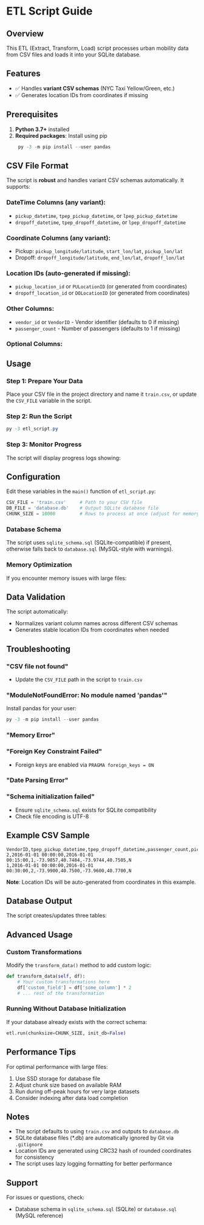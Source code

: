 # ETL Script Guide

## Overview
This ETL (Extract, Transform, Load) script processes urban mobility data from CSV files and loads it into your SQLite database.

## Features
- ✅ Handles **variant CSV schemas** (NYC Taxi Yellow/Green, etc.)
- ✅ Generates location IDs from coordinates if missing

## Prerequisites

1. **Python 3.7+** installed
2. **Required packages**: Install using pip
   ```powershell
    py -3 -m pip install --user pandas
   ```

## CSV File Format

The script is **robust** and handles variant CSV schemas automatically. It supports:

### DateTime Columns (any variant):
- `pickup_datetime`, `tpep_pickup_datetime`, or `lpep_pickup_datetime`
- `dropoff_datetime`, `tpep_dropoff_datetime`, or `lpep_dropoff_datetime`

### Coordinate Columns (any variant):
- Pickup: `pickup_longitude/latitude`, `start_lon/lat`, `pickup_lon/lat`
- Dropoff: `dropoff_longitude/latitude`, `end_lon/lat`, `dropoff_lon/lat`

### Location IDs (auto-generated if missing):
- `pickup_location_id` or `PULocationID` (or generated from coordinates)
- `dropoff_location_id` or `DOLocationID` (or generated from coordinates)

### Other Columns:
- `vendor_id` or `VendorID` - Vendor identifier (defaults to 0 if missing)
- `passenger_count` - Number of passengers (defaults to 1 if missing)

### Optional Columns:

## Usage

### Step 1: Prepare Your Data
Place your CSV file in the project directory and name it `train.csv`, or update the `CSV_FILE` variable in the script.

### Step 2: Run the Script
```powershell
py -3 etl_script.py
```

### Step 3: Monitor Progress
The script will display progress logs showing:

## Configuration

Edit these variables in the `main()` function of `etl_script.py`:

```python
CSV_FILE = 'train.csv'     # Path to your CSV file
DB_FILE = 'database.db'    # Output SQLite database file
CHUNK_SIZE = 10000         # Rows to process at once (adjust for memory)
```

### Database Schema
The script uses `sqlite_schema.sql` (SQLite-compatible) if present, otherwise falls back to `database.sql` (MySQL-style with warnings).

### Memory Optimization
If you encounter memory issues with large files:

## Data Validation

The script automatically:
- Normalizes variant column names across different CSV schemas
- Generates stable location IDs from coordinates when needed

## Troubleshooting

### "CSV file not found"
- Update the `CSV_FILE` path in the script to `train.csv`

### "ModuleNotFoundError: No module named 'pandas'"
Install pandas for your user:
```powershell
py -3 -m pip install --user pandas
```

### "Memory Error"

### "Foreign Key Constraint Failed"
- Foreign keys are enabled via `PRAGMA foreign_keys = ON`

### "Date Parsing Error"

### "Schema initialization failed"
- Ensure `sqlite_schema.sql` exists for SQLite compatibility
- Check file encoding is UTF-8

## Example CSV Sample

```csv
VendorID,tpep_pickup_datetime,tpep_dropoff_datetime,passenger_count,pickup_longitude,pickup_latitude,dropoff_longitude,dropoff_latitude,store_and_fwd_flag
2,2016-01-01 00:00:00,2016-01-01 00:15:00,1,-73.9857,40.7484,-73.9744,40.7505,N
1,2016-01-01 00:00:00,2016-01-01 00:30:00,2,-73.9900,40.7500,-73.9600,40.7700,N
```

**Note**: Location IDs will be auto-generated from coordinates in this example.

## Database Output

The script creates/updates three tables:

## Advanced Usage

### Custom Transformations
Modify the `transform_data()` method to add custom logic:
```python
def transform_data(self, df):
    # Your custom transformations here
    df['custom_field'] = df['some_column'] * 2
    # ... rest of the transformation
```

### Running Without Database Initialization
If your database already exists with the correct schema:
```python
etl.run(chunksize=CHUNK_SIZE, init_db=False)
```

## Performance Tips

For optimal performance with large files:
1. Use SSD storage for database file
2. Adjust chunk size based on available RAM
3. Run during off-peak hours for very large datasets
4. Consider indexing after data load completion

## Notes

- The script defaults to using `train.csv` and outputs to `database.db`
- SQLite database files (*.db) are automatically ignored by Git via `.gitignore`
- Location IDs are generated using CRC32 hash of rounded coordinates for consistency
- The script uses lazy logging formatting for better performance

## Support

For issues or questions, check:
- Database schema in `sqlite_schema.sql` (SQLite) or `database.sql` (MySQL reference)
